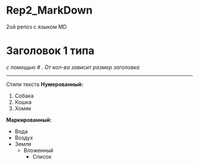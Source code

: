 # Rep2_MarkDown
2ой репоз с языком MD
# Заголовок 1 типа
_с помощью # . От кол-ва зависит размер заголовка_
___
Стили текста
__Нумерованный:__
1. Собака
2. Кошка
3. Хомяк

__Маркированный:__
* Вода
* Воздух
* Земля
  * Вложенный
     * Список
